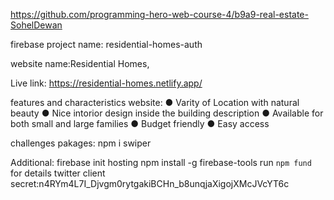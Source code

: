 https://github.com/programming-hero-web-course-4/b9a9-real-estate-SohelDewan

firebase project name: residential-homes-auth

website name:Residential Homes,

Live link: https://residential-homes.netlify.app/

 features and characteristics website:
 ● Varity of Location with natural beauty
 ● Nice intorior design inside the building description
 ● Available for both small and large families
 ● Budget friendly 
 ● Easy access
 
challenges pakages: npm i swiper

Additional:
firebase init hosting 
npm install -g firebase-tools 
run `npm fund` for details
twitter client secret:n4RYm4L7I_Djvgm0rytgakiBCHn_b8unqjaXigojXMcJVcYT6c